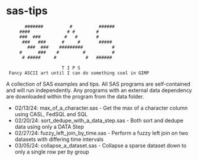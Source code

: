 # sas-tips

           #######          #          ######
         ####              # #        #   
         ###  ###         #   #       #      
          ###   ###      #     #       #####
            ###  ###    #########           #
         #      ###    #         #          # 
          # #####     #           #   ######  
                        
                         T I P S 
     Fancy ASCII art until I can do something cool in GIMP

A collection of SAS examples and tips. All SAS programs are self-contained and will run independently. 
Any programs with an external data dependency are downloaded within the program from the data folder.

* 02/13/24: max_of_a_character.sas - Get the max of a character column using CASL, FedSQL and SQL
* 02/20/24: sort_dedupe_with_a_data_step.sas - Both sort and dedupe data using only a DATA Step
* 02/27/24: fuzzy_left_join_by_time.sas - Perform a fuzzy left join on two datasets with differing time intervals
* 03/05/24: collapse_a_dataset.sas - Collapse a sparse dataset down to only a single row per by group
